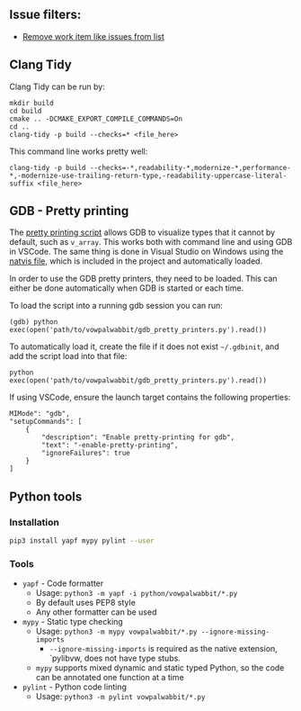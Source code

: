 ## Issue filters:
- [Remove work item like issues from list](https://github.com/VowpalWabbit/vowpal_wabbit/issues?page=1&q=is%3Aissue+is%3Aopen+-label%3A%22Feature+Request%22+-label%3A%22Atomization%22+-label%3A%22Continuous+Action%22+-label%3A%22Technical+Debt%22&utf8=%E2%9C%93) 

## Clang Tidy
Clang Tidy can be run by:
```
mkdir build
cd build
cmake .. -DCMAKE_EXPORT_COMPILE_COMMANDS=On
cd ..
clang-tidy -p build --checks=* <file_here>
```

This command line works pretty well:
```
clang-tidy -p build --checks=-*,readability-*,modernize-*,performance-*,-modernize-use-trailing-return-type,-readability-uppercase-literal-suffix <file_here>
```

## GDB - Pretty printing
The [pretty printing script](https://github.com/VowpalWabbit/vowpal_wabbit/blob/master/vowpalwabbit/gdb_pretty_printers.py) allows GDB to visualize types that it cannot by default, such as `v_array`. This works both with command line and using GDB in VSCode. The same thing is done in Visual Studio on Windows using the [natvis file](https://github.com/VowpalWabbit/vowpal_wabbit/blob/master/vowpalwabbit/vw_types.natvis), which is included in the project and automatically loaded. 

In order to use the GDB pretty printers, they need to be loaded. This can either be done automatically when GDB is started or each time.

To load the script into a running gdb session you can run:
```
(gdb) python exec(open('path/to/vowpalwabbit/gdb_pretty_printers.py').read())
```

To automatically load it, create the file if it does not exist `~/.gdbinit`, and add the script load into that file:
```
python exec(open('path/to/vowpalwabbit/gdb_pretty_printers.py').read())
```

If using VSCode, ensure the launch target contains the following properties:
```
MIMode": "gdb",
"setupCommands": [
    {
        "description": "Enable pretty-printing for gdb",
        "text": "-enable-pretty-printing",
        "ignoreFailures": true
    }
]
```

## Python tools
### Installation
```sh
pip3 install yapf mypy pylint --user
```

### Tools
- `yapf` - Code formatter
    - Usage: `python3 -m yapf -i python/vowpalwabbit/*.py`
    - By default uses PEP8 style
    - Any other formatter can be used
- `mypy` - Static type checking
    - Usage: `python3 -m mypy vowpalwabbit/*.py --ignore-missing-imports`
        - `--ignore-missing-imports` is required as the native extension, `pylibvw, does not have type stubs.
    - `mypy` supports mixed dynamic and static typed Python, so the code can be annotated one function at a time
- `pylint` - Python code linting
    - Usage: `python3 -m pylint vowpalwabbit/*.py`